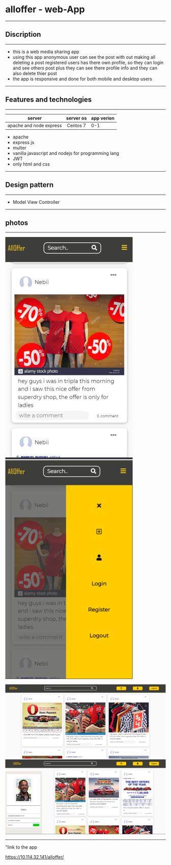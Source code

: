   # alloffer    - web-App                                                    
 
 ------------------------------------------------------

 ## Discription 
 -------------------------------------------------------
- this is a web media sharing app   
- using this app  anonymous user can see the post with out making all deleting a post
  registered users has there own profile, so they can login and see others post plus they can see there profile info and they 
  can also delete thier post 
- the app is responsive and done for both mobile and desktop users 

---

 ## Features  and technologies   
    
 -----------------------------------------------------

 
 |  server  | server os  | app verion  |
 | ---------------- |:-------------:| ----------  |
 |  apache and node express |  Centos 7          |      0-1    |

 
 
 - apache                                          
 - express js 
 - multer
 - vanilla javascript and nodejs  for programming lang 
 - JWT 
 - only html and css 
 


---------------------------------------------------------

## Design pattern 

---------------------------------------------------------

 - Model View Controller




-----------------------------------------------------------

## photos

---------------------


<img src="appScreenshot/mobile.PNG" width="400">                        <img src="appScreenshot/mobile_nav.PNG" width="400">

 <img src="appScreenshot/mainfeed.PNG" width="800">
 
  <img src="appScreenshot/pfofile.PNG" width="800">
  
  
  -------------------------
  "link to the app 
  
  https://10.114.32.141/alloffer/


